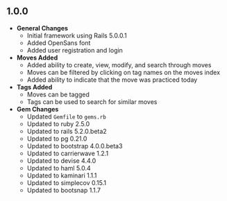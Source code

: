 ## 1.0.0

- **General Changes**
  - Initial framework using Rails 5.0.0.1
  - Added OpenSans font
  - Added user registration and login
- **Moves Added**
  - Added ability to create, view, modify, and search through moves
  - Moves can be filtered by clicking on tag names on the moves index
  - Added ability to indicate that the move was practiced today
- **Tags Added**
  - Moves can be tagged
  - Tags can be used to search for similar moves
- **Gem Changes**
  - Updated `Gemfile` to `gems.rb`
  - Updated to ruby 2.5.0
  - Updated to rails 5.2.0.beta2
  - Updated to pg 0.21.0
  - Updated to bootstrap 4.0.0.beta3
  - Updated to carrierwave 1.2.1
  - Updated to devise 4.4.0
  - Updated to haml 5.0.4
  - Updated to kaminari 1.1.1
  - Updated to simplecov 0.15.1
  - Updated to bootsnap 1.1.7
